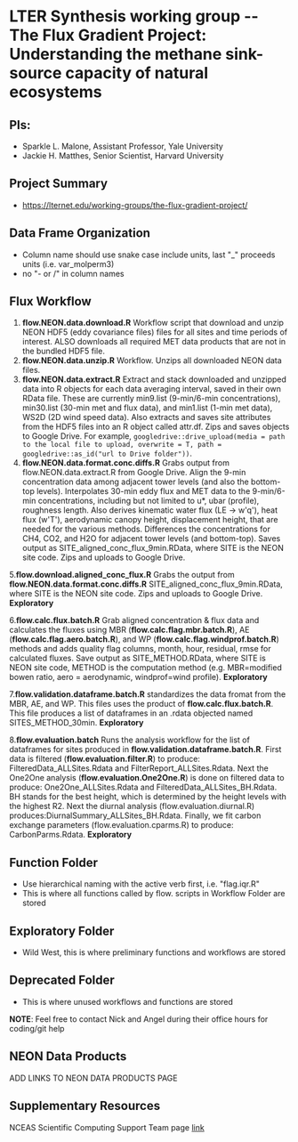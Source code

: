 # LTER Synthesis working group -- The Flux Gradient Project: Understanding the methane sink-source capacity of natural ecosystems


## PIs: 

- Sparkle L. Malone, Assistant Professor, Yale University
- Jackie H. Matthes, Senior Scientist, Harvard University


## Project Summary

- https://lternet.edu/working-groups/the-flux-gradient-project/

## Data Frame Organization
- Column name should use snake case include units, last "_" proceeds units (i.e. var_molperm3)
- no "- or /" in column names

## Flux Workflow

1. **flow.NEON.data.download.R** Workflow script that download and unzip NEON HDF5 (eddy covariance files) files for all sites and time periods of interest. ALSO downloads all required MET data products that are not in the bundled HDF5 file.
2. **flow.NEON.data.unzip.R** Workflow. Unzips all downloaded NEON data files.
3. **flow.NEON.data.extract.R** Extract and stack downloaded and unzipped data into R objects for each data averaging interval, saved in their own RData file. These are currently min9.list (9-min/6-min concentrations), min30.list (30-min met and flux data), and min1.list (1-min met data), WS2D (2D wind speed data). Also extracts and saves site attributes from the HDF5 files into an R object called attr.df. Zips and saves objects to Google Drive. For example, `googledrive::drive_upload(media = path to the local file to upload, overwrite = T, path = googledrive::as_id("url to Drive folder"))`.
4. **flow.NEON.data.format.conc.diffs.R** Grabs output from flow.NEON.data.extract.R from Google Drive. Align the 9-min concentration data among adjacent tower levels (and also the bottom-top levels). Interpolates 30-min eddy flux and MET data to the 9-min/6-min concentrations, including but not limited to u*, ubar (profile), roughness length. Also derives kinematic water flux (LE -> w'q'), heat flux (w'T'), aerodynamic canopy height, displacement height, that are needed for the various methods. Differences the concentrations for CH4, CO2, and H2O for adjacent tower levels (and bottom-top). Saves output as SITE_aligned_conc_flux_9min.RData, where SITE is the NEON site code. Zips and uploads to Google Drive.

5.**flow.download.aligned_conc_flux.R** Grabs the output from **flow.NEON.data.format.conc.diffs.R** SITE_aligned_conc_flux_9min.RData, where SITE is the NEON site code. Zips and uploads to Google Drive. **Exploratory**

6.**flow.calc.flux.batch.R** Grab aligned concentration & flux data and calculates the fluxes using MBR (**flow.calc.flag.mbr.batch.R**), AE (**flow.calc.flag.aero.batch.R**), and WP (**flow.calc.flag.windprof.batch.R**) methods and adds quality flag columns, month, hour, residual, rmse for calculated fluxes. Save output as SITE_METHOD.RData, where SITE is NEON site code, METHOD is the computation method (e.g. MBR=modified bowen ratio, aero = aerodynamic, windprof=wind profile). **Exploratory**

7.**flow.validation.dataframe.batch.R** standardizes the data fromat from the MBR, AE, and WP. This files uses the product of **flow.calc.flux.batch.R**. This file produces a list of dataframes in an .rdata objected named SITES_METHOD_30min. **Exploratory**

8.**flow.evaluation.batch** Runs the analysis workflow for the list of dataframes for sites produced in **flow.validation.dataframe.batch.R**.
First data is filtered (**flow.evaluation.filter.R**) to produce: FilteredData_ALLSites.Rdata and FilterReport_ALLSites.Rdata. Next the One2One analysis (**flow.evaluation.One2One.R**) is done on filtered data to produce:  One2One_ALLSites.Rdata and FilteredData_ALLSites_BH.Rdata. BH stands for the best height, which is determined by the height levels with the highest R2. Next the diurnal analysis (flow.evaluation.diurnal.R) produces:DiurnalSummary_ALLSites_BH.Rdata. Finally, we fit carbon exchange parameters (flow.evaluation.cparms.R) to produce: CarbonParms.Rdata. **Exploratory**



## Function Folder
- Use hierarchical naming with the active verb first, i.e. "flag.iqr.R"
- This is where all functions called by flow. scripts in Workflow Folder are stored

## Exploratory Folder
- Wild West, this is where preliminary functions and workflows are stored

## Deprecated Folder
- This is where unused workflows and functions are stored

**NOTE**: Feel free to contact Nick and Angel during their office hours for coding/git help

## NEON Data Products
ADD LINKS TO NEON DATA PRODUCTS PAGE

## Supplementary Resources

NCEAS Scientific Computing Support Team page [link](https://nceas.github.io/scicomp.github.io)
